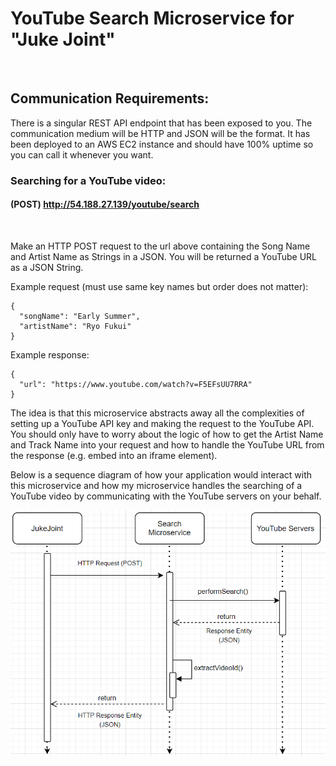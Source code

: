 # YouTube Search Microservice for "Juke Joint"
<br>

## Communication Requirements:
There is a singular REST API endpoint that has been exposed to you. The communication medium will be HTTP and JSON will be the format. It has been deployed to an AWS EC2 instance and should have 100% uptime so you can call it whenever you want.


### Searching for a YouTube video:

#### (POST) http://54.188.27.139/youtube/search

<br>

Make an HTTP POST request to the url above containing the Song Name and Artist Name as Strings in a JSON. You will be returned a YouTube URL as a JSON String.

Example request (must use same key names but order does not matter):
```
{
  "songName": "Early Summer",
  "artistName": "Ryo Fukui"
}
```


Example response:
```
{
  "url": "https://www.youtube.com/watch?v=F5EFsUU7RRA"
}
```

The idea is that this microservice abstracts away all the complexities of setting up a YouTube API key and making the request to the YouTube API. You should only have to worry about the logic of how to get the Artist Name and Track Name into your request and how to handle the YouTube URL from the response
(e.g. embed into an iframe element).


Below is a sequence diagram of how your application would interact with this microservice and how my microservice
handles the searching of a YouTube video by communicating with the YouTube servers on your behalf.




![](https://github.com/hc-lee/youtube-search-microservice/blob/main/image.png)
